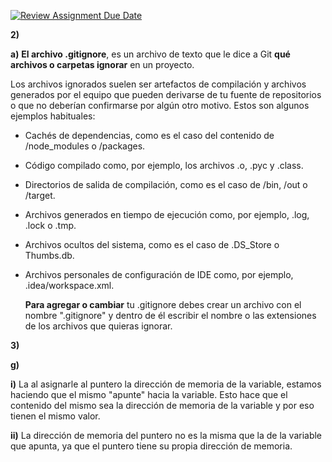 [![Review Assignment Due Date](https://classroom.github.com/assets/deadline-readme-button-22041afd0340ce965d47ae6ef1cefeee28c7c493a6346c4f15d667ab976d596c.svg)](https://classroom.github.com/a/kl-E8VQf)

**2)**

**a)**
**El archivo .gitignore**, es un archivo de texto que le dice a Git **qué archivos o carpetas ignorar** en un proyecto.

Los archivos ignorados suelen ser artefactos de compilación y archivos generados por el equipo que pueden derivarse de tu fuente de repositorios o que no deberían confirmarse por algún otro motivo. Estos son algunos ejemplos habituales:

- Cachés de dependencias, como es el caso del contenido de /node_modules o /packages.
- Código compilado como, por ejemplo, los archivos .o, .pyc y .class.
- Directorios de salida de compilación, como es el caso de /bin, /out o /target.
- Archivos generados en tiempo de ejecución como, por ejemplo, .log, .lock o .tmp.
- Archivos ocultos del sistema, como es el caso de .DS_Store o Thumbs.db.
- Archivos personales de configuración de IDE como, por ejemplo, .idea/workspace.xml.

    **Para agregar o cambiar** tu .gitignore debes crear un archivo con el nombre ".gitignore" y dentro de él escribir el nombre o las extensiones de los archivos que quieras ignorar.


**3)**

**g)**

**i)**
La al asignarle al puntero la dirección de memoria de la variable, estamos haciendo que el mismo "apunte" hacia la variable.
Esto hace que el contenido del mismo sea la dirección de memoria de la variable y por eso tienen el mismo valor.

**ii)**
La dirección de memoria del puntero no es la misma que la de la variable que apunta, ya que el puntero tiene su propia dirección de memoria.


